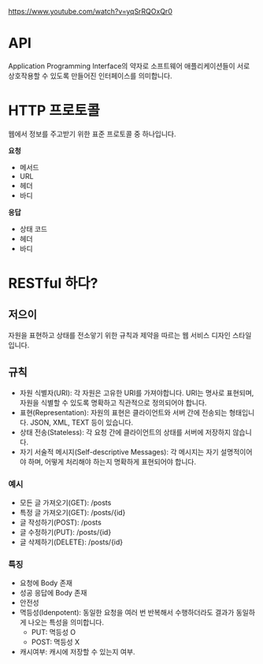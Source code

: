 https://www.youtube.com/watch?v=yqSrRQOxQr0

# API
Application Programming Interface의 약자로 소프트웨어 애플리케이션들이 서로 상호작용할 수 있도록 만들어진 인터페이스를 의미합니다.

# HTTP 프로토콜
웹에서 정보를 주고받기 위한 표준 프로토콜 중 하나입니다.

**요청**
- 메서드
- URL
- 헤더
- 바디

**응답**
- 상태 코드
- 헤더
- 바디

# RESTful 하다?
## 저으이
자원을 표현하고 상태를 전소앟기 위한 규칙과 제약을 따르는 웹 서비스 디자인 스타일입니다.

## 규칙
- 자원 식별자(URI): 각 자원은 고유한 URI를 가져야합니다. URI는 명사로 표현되며, 자원을 식별할 수 있도록 명확하고 직관적으로 정의되어야 합니다.
- 표현(Representation): 자원의 표현은 클라이언트와 서버 간에 전송되는 형태입니다. JSON, XML, TEXT 등이 있습니다.
- 상태 전송(Stateless): 각 요청 간에 클라이언트의 상태를 서버에 저장하지 않습니다.
- 자기 서술적 메시지(Self-descriptive Messages): 각 메시지는 자기 설명적이어야 하며, 어떻게 처리해야 하는지 명확하게 표현되어야 합니다.

### 예시
- 모든 글 가져오기(GET): /posts
- 특정 글 가져오기(GET): /posts/{id}
- 글 작성하기(POST): /posts
- 글 수정하기(PUT): /posts/{id}
- 글 삭제하기(DELETE): /posts/{id}

### 특징
- 요청에 Body 존재
- 성공 응답에 Body 존재
- 안전성
- 멱등성(Idenpotent): 동일한 요청을 여러 번 반복해서 수행하더라도 결과가 동일하게 나오는 특성을 의미합니다.
  - PUT: 멱등성 O
  - POST: 멱등성 X
- 캐시여부: 캐시에 저장할 수 있는지 여부.



